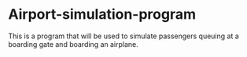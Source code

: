 # Airport-simulation-program
This is a program that will be used to simulate passengers queuing at a boarding gate and boarding an airplane. 
